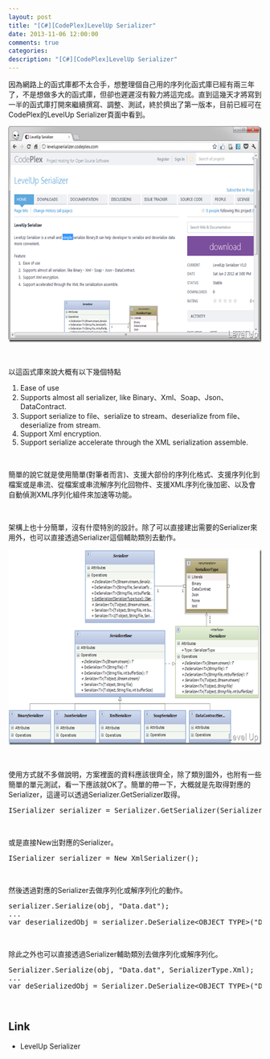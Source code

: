 ```yaml
---
layout: post
title: "[C#][CodePlex]LevelUp Serializer"
date: 2013-11-06 12:00:00
comments: true
categories: 
description: "[C#][CodePlex]LevelUp Serializer"
---
```

<p>
	因為網路上的函式庫都不太合手，想整理個自己用的序列化函式庫已經有兩三年了，不是想做多大的函式庫，但卻也遲遲沒有毅力將這完成。直到這幾天才將寫到一半的函式庫打開來繼續撰寫、調整、測試，終於擠出了第一版本，目前已經可在CodePlex的LevelUp Serializer頁面中看到。</p>
<p>
	<img alt="image" border="0" height="429" src="\images\posts\aad443fe-d83e-40ac-9f64-b001e1519e59\image_thumb.png" style="border-right-width: 0px; border-top-width: 0px; border-bottom-width: 0px; border-left-width: 0px" width="644" /></p>
<p>
	 </p>
<p>
	以這函式庫來說大概有以下幾個特點</p>
<ol>
	<li>
		Ease of use</li>
	<li>
		Supports almost all serializer, like Binary、Xml、Soap、Json、DataContract.</li>
	<li>
		Support serialize to file、serialize to stream、deserialize from file、deserialize from stream.</li>
	<li>
		Support Xml encryption.</li>
	<li>
		Support serialize accelerate through the XML serialization assemble.</li>
</ol>
<p>
	 </p>
<p>
	簡單的說它就是使用簡單(對筆者而言)、支援大部份的序列化格式、支援序列化到檔案或是串流、從檔案或串流解序列化回物件、支援XML序列化後加密、以及會自動偵測XML序列化組件來加速等功能。</p>
<p>
	 </p>
<p>
	架構上也十分簡單，沒有什麼特別的設計。除了可以直接建出需要的Serializer來用外，也可以直接透過Serializer這個輔助類別去動作。</p>
<p>
	<img alt="2012-06-03_130715" border="0" height="389" src="\images\posts\aad443fe-d83e-40ac-9f64-b001e1519e59\2012-06-03_130715_thumb.png" style="border-right-width: 0px; border-top-width: 0px; border-bottom-width: 0px; border-left-width: 0px" width="644" /></p>
<p>
	 </p>
<p>
	使用方式就不多做說明，方案裡面的資料應該很齊全，除了類別圖外，也附有一些簡單的單元測試，看一下應該就OK了。簡單的帶一下，大概就是先取得對應的Serializer，這邊可以透過Serializer.GetSerializer取得。</p>
<div class="wlWriterSmartContent" id="scid:812469c5-0cb0-4c63-8c15-c81123a09de7:e447a8d1-889d-4246-838e-fdeb8452c10f" style="padding-bottom: 0px; margin: 0px; padding-left: 0px; padding-right: 0px; display: inline; float: none; padding-top: 0px">
	<pre class="c" name="code">
ISerializer serializer = Serializer.GetSerializer(SerializerType.Xml);</pre>
</div>
<p>
	 </p>
<p>
	或是直接New出對應的Serializer。</p>
<div class="wlWriterSmartContent" id="scid:812469c5-0cb0-4c63-8c15-c81123a09de7:1ba0be96-34af-4ae2-a4a3-c38df73ca2ff" style="padding-bottom: 0px; margin: 0px; padding-left: 0px; padding-right: 0px; display: inline; float: none; padding-top: 0px">
	<pre class="c#" name="code">
ISerializer serializer = New XmlSerializer();</pre>
</div>
<p>
	 </p>
<p>
	然後透過對應的Serializer去做序列化或解序列化的動作。</p>
<div class="wlWriterSmartContent" id="scid:812469c5-0cb0-4c63-8c15-c81123a09de7:bf39a19d-b939-4b26-bd0e-74dcfdc5a228" style="padding-bottom: 0px; margin: 0px; padding-left: 0px; padding-right: 0px; display: inline; float: none; padding-top: 0px">
	<pre class="c#" name="code">
serializer.Serialize(obj, "Data.dat");
...
var deserializedObj = serializer.DeSerialize&lt;OBJECT_TYPE&gt;("Data.dat");</pre>
</div>
<p>
	 </p>
<p>
	除此之外也可以直接透過Serializer輔助類別去做序列化或解序列化。</p>
<div class="wlWriterSmartContent" id="scid:812469c5-0cb0-4c63-8c15-c81123a09de7:bdfca29c-7ecf-4465-abea-ae4fd189eabc" style="padding-bottom: 0px; margin: 0px; padding-left: 0px; padding-right: 0px; display: inline; float: none; padding-top: 0px">
	<pre class="c#" name="code">
Serializer.Serialize(obj, "Data.dat", SerializerType.Xml);
...
var deSerializedObj = Serializer.DeSerialize&lt;OBJECT_TYPE&gt;("Data.dat", SerializerType.Xml);</pre>
</div>
<p>
	 </p>
<h2>
	Link</h2>
<ul>
	<li>
		LevelUp Serializer</li>
</ul>
